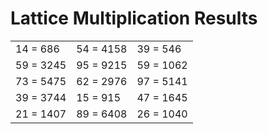 # Lattice Multiplication Results

|   |   |   |
|---|---|---|
| 14 = 686 | 54 = 4158 | 39 = 546 |
| 59 = 3245 | 95 = 9215 | 59 = 1062 |
| 73 = 5475 | 62 = 2976 | 97 = 5141 |
| 39 = 3744 | 15 = 915 | 47 = 1645 |
| 21 = 1407 | 89 = 6408 | 26 = 1040 |
